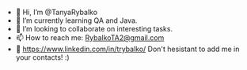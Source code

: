 - 👋 Hi, I’m @TanyaRybalko
- 🌱 I’m currently learning QA and Java.
- 💞️ I’m looking to collaborate on interesting tasks.
- 📫 How to reach me: RybalkoTA2@gmail.com 
- 👀 https://www.linkedin.com/in/trybalko/  Don't hesistant to add me in your contacts! :)
<!---
TanyaRybalko/TanyaRybalko is a ✨ special ✨ repository because its `README.md` (this file) appears on your GitHub profile.
You can click the Preview link to take a look at your changes.
--->
